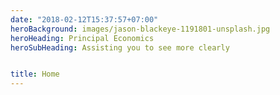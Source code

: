 ```yaml
---
date: "2018-02-12T15:37:57+07:00"
heroBackground: images/jason-blackeye-1191801-unsplash.jpg
heroHeading: Principal Economics
heroSubHeading: Assisting you to see more clearly


title: Home
---
```

